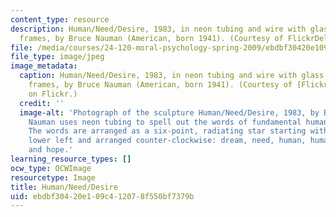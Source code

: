 ```yaml
---
content_type: resource
description: Human/Need/Desire, 1983, in neon tubing and wire with glass tubing suspension
  frames, by Bruce Nauman (American, born 1941). (Courtesy of FlickrDelusions on Flickr.)
file: /media/courses/24-120-moral-psychology-spring-2009/ebdbf30420e109c412078f550bf7379b_24-120s09-th.jpg
file_type: image/jpeg
image_metadata:
  caption: Human/Need/Desire, 1983, in neon tubing and wire with glass tubing suspension
    frames, by Bruce Nauman (American, born 1941). (Courtesy of [FlickrDelusions](http://www.flickr.com/photos/stanbury/438998365/)
    on Flickr.)
  credit: ''
  image-alt: 'Photograph of the sculpture Human/Need/Desire, 1983, by Bruce Nauman.
    Nauman uses neon tubing to spell out the words of fundamental human experience.
    The words are arranged as a six-point, radiating star starting with dream on the
    lower left and arranged counter-clockwise: dream, need, human, human, desire,
    and hope.'
learning_resource_types: []
ocw_type: OCWImage
resourcetype: Image
title: Human/Need/Desire
uid: ebdbf304-20e1-09c4-1207-8f550bf7379b
---
```

